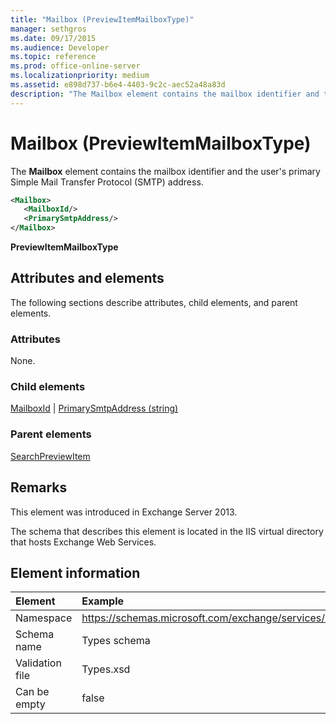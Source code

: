 ```yaml
---
title: "Mailbox (PreviewItemMailboxType)"
manager: sethgros
ms.date: 09/17/2015
ms.audience: Developer
ms.topic: reference
ms.prod: office-online-server
ms.localizationpriority: medium
ms.assetid: e898d737-b6e4-4403-9c2c-aec52a48a83d
description: "The Mailbox element contains the mailbox identifier and the user's primary Simple Mail Transfer Protocol (SMTP) address."
---
```


# Mailbox (PreviewItemMailboxType)

The **Mailbox** element contains the mailbox identifier and the user's primary Simple Mail Transfer Protocol (SMTP) address. 
  
```XML
<Mailbox>
   <MailboxId/>
   <PrimarySmtpAddress/>
</Mailbox>
```

**PreviewItemMailboxType**

## Attributes and elements

The following sections describe attributes, child elements, and parent elements.
  
### Attributes

None.
  
### Child elements

[MailboxId](mailboxid.md) | [PrimarySmtpAddress (string)](primarysmtpaddress-string.md)
  
### Parent elements

[SearchPreviewItem](searchpreviewitem.md)
  
## Remarks

This element was introduced in Exchange Server 2013.
  
The schema that describes this element is located in the IIS virtual directory that hosts Exchange Web Services.
  
## Element information

| Element | Example |
|:-----|:-----|
|Namespace  <br/> |https://schemas.microsoft.com/exchange/services/2006/types  <br/> |
|Schema name  <br/> |Types schema  <br/> |
|Validation file  <br/> |Types.xsd  <br/> |
|Can be empty  <br/> |false  <br/> |
   

